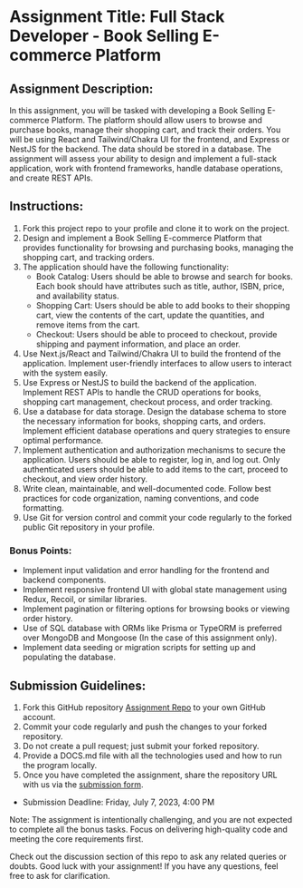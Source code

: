 # Assignment Title: Full Stack Developer - Book Selling E-commerce Platform

## Assignment Description:

In this assignment, you will be tasked with developing a Book Selling E-commerce Platform. The platform should allow users to browse and purchase books, manage their shopping cart, and track their orders. You will be using React and Tailwind/Chakra UI for the frontend, and Express or NestJS for the backend. The data should be stored in a database. The assignment will assess your ability to design and implement a full-stack application, work with frontend frameworks, handle database operations, and create REST APIs.

## Instructions:

1. Fork this project repo to your profile and clone it to work on the project.
2. Design and implement a Book Selling E-commerce Platform that provides functionality for browsing and purchasing books, managing the shopping cart, and tracking orders.
3. The application should have the following functionality:
   - Book Catalog: Users should be able to browse and search for books. Each book should have attributes such as title, author, ISBN, price, and availability status.
   - Shopping Cart: Users should be able to add books to their shopping cart, view the contents of the cart, update the quantities, and remove items from the cart.
   - Checkout: Users should be able to proceed to checkout, provide shipping and payment information, and place an order.
4. Use Next.js/React and Tailwind/Chakra UI to build the frontend of the application. Implement user-friendly interfaces to allow users to interact with the system easily.
5. Use Express or NestJS to build the backend of the application. Implement REST APIs to handle the CRUD operations for books, shopping cart management, checkout process, and order tracking.
6. Use a database for data storage. Design the database schema to store the necessary information for books, shopping carts, and orders. Implement efficient database operations and query strategies to ensure optimal performance.
7. Implement authentication and authorization mechanisms to secure the application. Users should be able to register, log in, and log out. Only authenticated users should be able to add items to the cart, proceed to checkout, and view order history.
8. Write clean, maintainable, and well-documented code. Follow best practices for code organization, naming conventions, and code formatting.
9. Use Git for version control and commit your code regularly to the forked public Git repository in your profile.

### Bonus Points:

- Implement input validation and error handling for the frontend and backend components.
- Implement responsive frontend UI with global state management using Redux, Recoil, or similar libraries.
- Implement pagination or filtering options for browsing books or viewing order history.
- Use of SQL database with ORMs like Prisma or TypeORM is preferred over MongoDB and Mongoose (In the case of this assignment only).
- Implement data seeding or migration scripts for setting up and populating the database.


## Submission Guidelines:

1. Fork this GitHub repository [Assignment Repo](https://github.com/internsathi/fullstack-assignment) to your own GitHub account.
2. Commit your code regularly and push the changes to your forked repository.
3. Do not create a pull request; just submit your forked repository.
4. Provide a DOCS.md file with all the technologies used and how to run the program locally.
5. Once you have completed the assignment, share the repository URL with us via the [submission form](https://forms.gle/bD7hvsp1K2sxSnsA9).

- Submission Deadline: Friday, July 7, 2023, 4:00 PM 

Note: The assignment is intentionally challenging, and you are not expected to complete all the bonus tasks. Focus on delivering high-quality code and meeting the core requirements first.

Check out the discussion section of this repo to ask any related queries or doubts. Good luck with your assignment! If you have any questions, feel free to ask for clarification.
